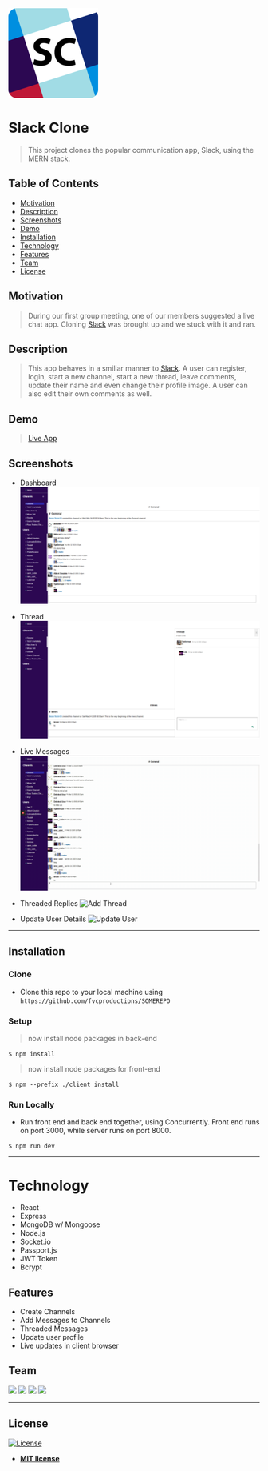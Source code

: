 <img src="assets/apple-touch-icon.png" title="Slack Clone" alt="Slack Clone">

# Slack Clone

> This project clones the popular communication app, Slack, using the MERN stack.

## Table of Contents

- [Motivation](#motivation)
- [Description](#description)
- [Screenshots](#screenshots)
- [Demo](#demo)
- [Installation](#installation)
- [Technology](#technology)
- [Features](#features)
- [Team](#team)
- [License](#license)

## Motivation

> During our first group meeting, one of our members suggested a live chat app. Cloning [Slack](https://slack.com/) was brought up and we stuck with it and ran.

## Description

> This app behaves in a smiliar manner to [Slack](https://slack.com/).  A user can register, login, start a new channel, start a new thread, leave comments, update their name and even change their profile image.  A user can also edit their own comments as well.

## Demo
> [Live App](https://slack-clone-bears-03.herokuapp.com/)

## Screenshots

- Dashboard
![Screenshot](assets/Channel-Image.png)

- Thread
![Screenshot](assets/Thread-Image.png)

- Live Messages
![Add Comment](assets/Add-Comment.gif)

- Threaded Replies
![Add Thread](assets/Add-Thread.gif)

- Update User Details
![Update User](assets/Update-User.gif)
---

## Installation

### Clone

- Clone this repo to your local machine using `https://github.com/fvcproductions/SOMEREPO`

### Setup

> now install node packages in back-end

```shell
$ npm install
```

>now install node packages for front-end

```shell
$ npm --prefix ./client install
```

### Run Locally

- Run front end and back end together, using Concurrently. Front end runs on port 3000, while server runs on port 8000.

```shell
$ npm run dev
```

---

# Technology

 - React
 - Express
 - MongoDB w/ Mongoose
 - Node.js
 - Socket.io
 - Passport.js
 - JWT Token
 - Bcrypt

## Features

- Create Channels
- Add Messages to Channels
- Threaded Messages
- Update user profile
- Live updates in client browser 

## Team
<a href="https://github.com/Junjpan"><img src="https://avatars1.githubusercontent.com/u/27034919?s=400&u=551e7ed956f1cd8e377221def8af1ed26606e04c&v=4" width="100"/></a>
<a href="https://github.com/rusye"><img src="https://avatars3.githubusercontent.com/u/42260235?s=60&v=4" width="100"/></a>
<a href="https://github.com/Igor333m"><img src="https://avatars1.githubusercontent.com/u/10785230?s=400&u=d04506ed02698cf2f7e3434c8397bf571bd78a52&v=4" width="100"/></a>
<a href="https://github.com/a-w-m"><img src="https://avatars2.githubusercontent.com/u/47095419?s=60&v=4" width="100"/></a>

---

## License

[![License](http://img.shields.io/:license-mit-blue.svg?style=flat-square)](http://badges.mit-license.org)

- **[MIT license](http://opensource.org/licenses/mit-license.php)**
